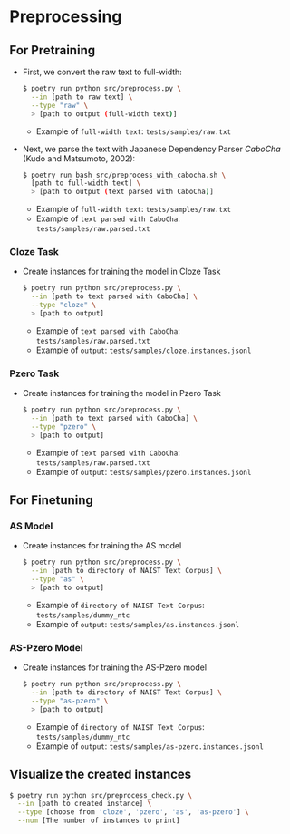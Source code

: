 # Preprocessing

## For Pretraining
- First, we convert the raw text to full-width:
  ```bash
  $ poetry run python src/preprocess.py \
    --in [path to raw text] \
    --type "raw" \
    > [path to output (full-width text)]
  ```
  - Example of `full-width text`: `tests/samples/raw.txt`


- Next, we parse the text with Japanese Dependency Parser *CaboCha* (Kudo and Matsumoto, 2002):
  ```bash
  $ poetry run bash src/preprocess_with_cabocha.sh \
    [path to full-width text] \
    > [path to output (text parsed with CaboCha)]
  ```
  - Example of `full-width text`: `tests/samples/raw.txt`
  - Example of `text parsed with CaboCha`: `tests/samples/raw.parsed.txt`


### Cloze Task
- Create instances for training the model in Cloze Task
  ```bash
  $ poetry run python src/preprocess.py \
    --in [path to text parsed with CaboCha] \
    --type "cloze" \
    > [path to output]
  ```
  - Example of `text parsed with CaboCha`: `tests/samples/raw.parsed.txt`
  - Example of `output`: `tests/samples/cloze.instances.jsonl`


### Pzero Task
- Create instances for training the model in Pzero Task
  ```bash
  $ poetry run python src/preprocess.py \
    --in [path to text parsed with CaboCha] \
    --type "pzero" \
    > [path to output]
  ```
  - Example of `text parsed with CaboCha`: `tests/samples/raw.parsed.txt`
  - Example of `output`: `tests/samples/pzero.instances.jsonl`


## For Finetuning

### AS Model
- Create instances for training the AS model
  ```bash
  $ poetry run python src/preprocess.py \
    --in [path to directory of NAIST Text Corpus] \
    --type "as" \
    > [path to output]
  ```
  - Example of `directory of NAIST Text Corpus`: `tests/samples/dummy_ntc`
  - Example of `output`: `tests/samples/as.instances.jsonl`


### AS-Pzero Model
- Create instances for training the AS-Pzero model
  ```bash
  $ poetry run python src/preprocess.py \
    --in [path to directory of NAIST Text Corpus] \
    --type "as-pzero" \
    > [path to output]
  ```
  - Example of `directory of NAIST Text Corpus`: `tests/samples/dummy_ntc`
  - Example of `output`: `tests/samples/as-pzero.instances.jsonl`


## Visualize the created instances
```bash
$ poetry run python src/preprocess_check.py \
  --in [path to created instance] \
  --type [choose from 'cloze', 'pzero', 'as', 'as-pzero'] \
  --num [The number of instances to print]
```
